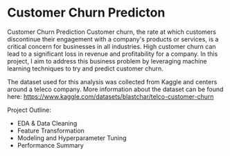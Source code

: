# Customer Churn Predicton

Customer Churn Prediction
Customer churn, the rate at which customers discontinue their engagement with a company's products or services, is a critical concern for businesses in all industries. High customer churn can lead to a significant loss in revenue and profitability for a company. In this project, I aim to address this business problem by leveraging machine learning techniques to try and predict customer churn.

The dataset used for this analysis was collected from Kaggle and centers around a teleco company. More information about the dataset can be found here: https://www.kaggle.com/datasets/blastchar/telco-customer-churn

Project Outline:
- EDA & Data Cleaning
- Feature Transformation
- Modeling and Hyperparameter Tuning
- Performance Summary
